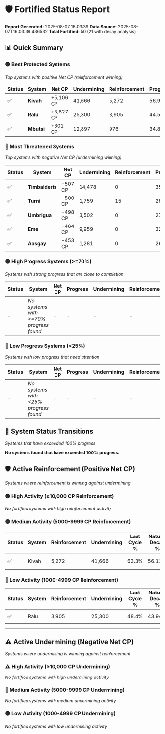 # 🛡️ Fortified Status Report

**Report Generated:** 2025-08-07 16:03:39
**Data Source:** 2025-08-07T16:03:39.436532
**Total Fortified:** 50 (21 with decay analysis)

## 📊 Quick Summary

### 🟢 **Best Protected Systems**
*Top systems with positive Net CP (reinforcement winning)*

| Status | System | Net CP | Undermining | Reinforcement | Progress |
|--------|--------|--------|-------------|---------------|----------|
| ✅ | **Kivah** | +5,106 CP | 41,666 | 5,272 | 56.9% |
| ✅ | **Ralu** | +3,627 CP | 25,300 | 3,905 | 44.5% |
| ✅ | **Mbutsi** | +601 CP | 12,897 | 976 | 34.8% |

### 🔴 **Most Threatened Systems**
*Top systems with negative Net CP (undermining winning)*

| Status | System | Net CP | Undermining | Reinforcement | Progress |
|--------|--------|--------|-------------|---------------|----------|
| ✅ | **Timbalderis** | -507 CP | 14,478 | 0 | 35.7% |
| ✅ | **Turni** | -500 CP | 1,759 | 15 | 26.3% |
| ✅ | **Umbrigua** | -498 CP | 3,502 | 0 | 27.6% |
| ✅ | **Eme** | -464 CP | 9,959 | 0 | 32.4% |
| ✅ | **Aasgay** | -453 CP | 1,281 | 0 | 26.0% |

### 🟢 **High Progress Systems (>=70%)**
*Systems with strong progress that are close to completion*

| Status | System | Net CP | Progress | Undermining | Reinforcement |
|--------|--------|--------|----------|-------------|---------------|
| - | *No systems with >=70% progress found* | - | - | - | - |

### 🔴 **Low Progress Systems (<25%)**
*Systems with low progress that need attention*

| Status | System | Net CP | Progress | Undermining | Reinforcement |
|--------|--------|--------|----------|-------------|---------------|
| - | *No systems with <25% progress found* | - | - | - | - |
## 🔄 System Status Transitions
*Systems that have exceeded 100% progress*

**No systems found that have exceeded 100% progress.**

## 🛡️ Active Reinforcement (Positive Net CP)
*Systems where reinforcement is winning against undermining*

### 🟢 High Activity (≥10,000 CP Reinforcement)

*No fortified systems with high reinforcement activity*

### 🟡 Medium Activity (5000-9999 CP Reinforcement)

| Status | System | Reinforcement | Undermining | Last Cycle % | Natural Decay % | Current Progress % | Current CP | Net CP | Activity |
|--------|--------|---------------|-------------|--------------|-----------------|-------------------|------------|--------|----------|
| ✅ | Kivah | 5,272 | 41,666 | 63.3% | 56.11% | 56.9% | 369,849 | +5,106 | 🟡 Medium Reinforcement |

### 🔴 Low Activity (1000-4999 CP Reinforcement)

| Status | System | Reinforcement | Undermining | Last Cycle % | Natural Decay % | Current Progress % | Current CP | Net CP | Activity |
|--------|--------|---------------|-------------|--------------|-----------------|-------------------|------------|--------|----------|
| ✅ | Ralu | 3,905 | 25,300 | 48.4% | 43.94% | 44.5% | 289,250 | +3,627 | 🔵 Low Reinforcement |


---

## ⚠️ Active Undermining (Negative Net CP)
*Systems where undermining is winning against reinforcement*

### ⚠️ High Activity (≥10,000 CP Undermining)

*No fortified systems with high undermining activity*

### 🔶 Medium Activity (5000-9999 CP Undermining)

*No fortified systems with medium undermining activity*

### 🟡 Low Activity (1000-4999 CP Undermining)

*No fortified systems with low undermining activity*
